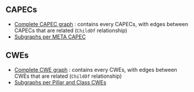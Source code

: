 ## CAPECs
- [Complete CAPEC graph](https://misterbugs.github.io/dataviz-public/nxgraph.html?jsonfile=CAPEC-FULL.json) : contains every CAPECs, with edges between CAPECs that are related (`ChildOf` relationship)
- [Subgraphs per META CAPEC](CAPECs.md)

## CWEs
- [Complete CWE graph](https://misterbugs.github.io/dataviz-public/nxgraph.html?jsonfile=CWE-FULL.json) : contains every CWEs, with edges between CWEs that are related (`ChildOf` relationship)
- [Subgraphs per Pillar and Class CWEs](CWEs.md)